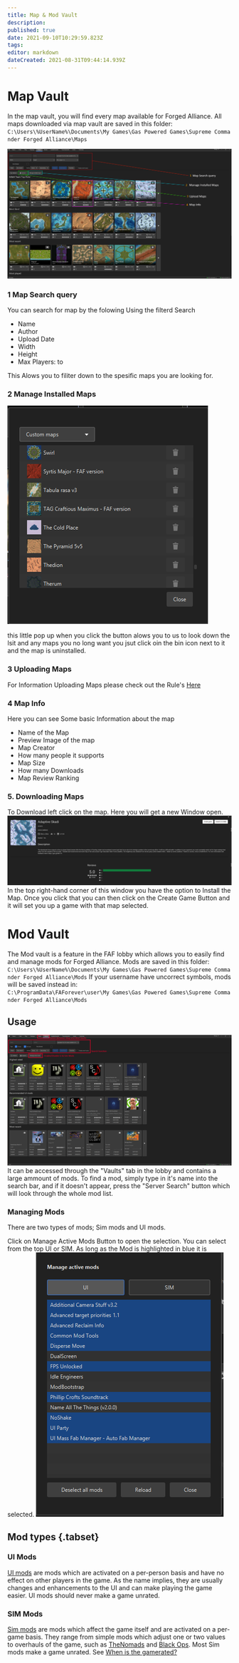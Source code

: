 ```yaml
---
title: Map & Mod Vault
description: 
published: true
date: 2021-09-10T10:29:59.823Z
tags: 
editor: markdown
dateCreated: 2021-08-31T09:44:14.939Z
---
```


# Map Vault

In the map vault, you will find every map available for Forged Alliance. All maps downloaded via map vault are saved in this folder:
`C:\Users\%UserName%\Documents\My Games\Gas Powered Games\Supreme Commander Forged Alliance\Maps`

![mapvault.png](/mapvault.png)
### 1 Map Search query
You can search for map by the folowing Using the filterd Search
- Name
- Author
- Upload Date
- Width
- Height
- Max Players: to

This Alows you to filiter down to the spesific maps you are looking for.
### 2 Manage Installed Maps
![installedmaps.png](/installedmaps.png)

this little pop up when you click the button alows you to us to look down the lsit and any maps you no long want you jsut click oin the bin icon next to it and the map is uninstalled.
### 3 Uploading Maps
For Information Uploading Maps please check out the Rule's [Here](https://forums.faforever.com/viewtopic.php?f=2&t=17873)

### 4 Map Info
Here you can see Some basic Information about the map
- Name of the Map
- Preview Image of the map
- Map Creator
- How many people it supports
- Map Size
- How many Downloads
- Map Review Ranking
### 5. Downloading Maps
To Download left click on the map. Here you will get a new Window open.
![mappreview.png](/mappreview.png)
In the top right-hand corner of this window you have the option to Install the Map. Once you click that you can then click on the Create Game Button and it will set you up a game with that map selected.
# Mod Vault
The Mod vault is a feature in the FAF lobby which allows you to easily find and manage mods for Forged Alliance. Mods are saved in this folder:
`C:\Users\%UserName%\Documents\My Games\Gas Powered Games\Supreme Commander Forged Alliance\Mods`
If your username have uncorrect symbols, mods will be saved instead in:
`C:\ProgramData\FAForever\user\My Games\Gas Powered Games\Supreme Commander Forged Alliance\Mods`
## Usage
![modvault.png](/modvault.png)
It can be accessed through the "Vaults" tab in the lobby and contains a large ammount of mods.
To find a mod, simply type in it's name into the search bar, and if it doesn't appear, press the "Server Search" button which will look through the whole mod list.

### Managing Mods
There are two types of mods; Sim mods and UI mods.

Click on Manage Active Mods Button to open the selection.
You can select from the top UI or SIM. As long as the Mod is highlighted in blue it is selected.
![active-mod-manager.png](/active-mod-manager.png)

## Mod types {.tabset}
### UI Mods

[UI mods](/Game-Modifications-(Mods)#UI-Mods) are mods which are activated on a per-person basis and have no effect on other players in the game. As the name implies, they are usually changes and enhancements to the UI and can make playing the game easier. UI mods should never make a game unrated.

### SIM Mods

[Sim mods](/Game-Modifications-(Mods)#Sim-Mods) are mods which affect the game itself and are activated on a per-game basis. They range from simple mods which adjust one or two values to overhauls of the game, such as [TheNomads](The_Nomads "wikilink") and [Black Ops](Black_Ops "wikilink"). Most Sim mods make a game unrated. See [When is the gamerated?](Global_Ranking#When_is_the_game_rated.3F "wikilink")


